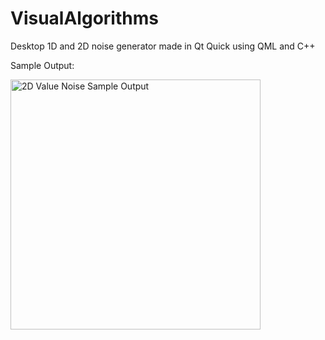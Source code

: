 # VisualAlgorithms
Desktop 1D and 2D noise generator made in Qt Quick using QML and C++

Sample Output:

<img src="2DValueNoise" alt="2D Value Noise Sample Output" width=400>
